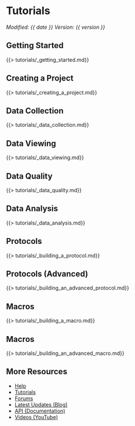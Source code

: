 # Tutorials
*<span class="text-muted">Modified:</span> {{ date }}
<span class="text-muted">Version:</span> {{ version }}*

## Getting Started

{{> tutorials/_getting_started.md}}

## Creating a Project

{{> tutorials/_creating_a_project.md}}

## Data Collection

{{> tutorials/_data_collection.md}}

## Data Viewing

{{> tutorials/_data_viewing.md}}

## Data Quality

{{> tutorials/_data_quality.md}}

## Data Analysis

{{> tutorials/_data_analysis.md}}

## Protocols

{{> tutorials/_building_a_protocol.md}}

## Protocols (Advanced)

{{> tutorials/_building_an_advanced_protocol.md}}

## Macros

{{> tutorials/_building_a_macro.md}}

## Macros

{{> tutorials/_building_an_advanced_macro.md}}

## More Resources

+ [Help](https://photosynq.org/help)
+ [Tutorials](https://photosynq.org/tutorials)
+ [Forums](https://photosynq.org/forums)
+ [Latest Updates (Blog)](https://blog.photosynq.org/)
+ [API (Documentation)](https://photosynq.org/rdoc)
+ [Videos (YouTube)](https://www.youtube.com/channel/UCvJrVf_OUX8ukD01AjmDwSg)